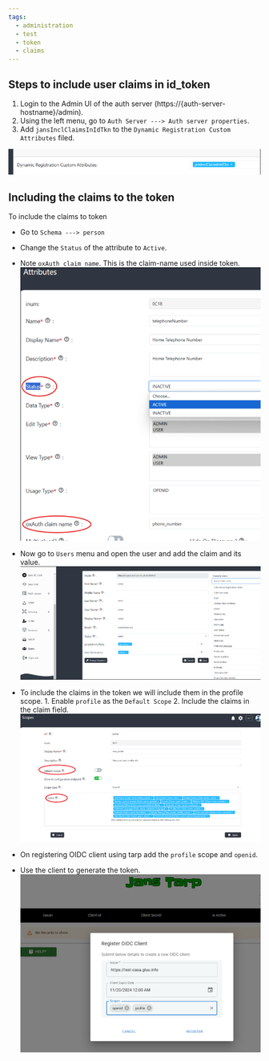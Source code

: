 ```yaml
---
tags:
  - administration
  - test
  - token
  - claims
---
```


## Steps to include user claims in id_token

1. Login to the Admin UI of the auth server (https://{auth-server-hostname}/admin).
2. Using the left menu, go to `Auth Server ---> Auth server properties`.
3. Add `jansInclClaimsInIdTkn` to the `Dynamic Registration Custom Attributes` filed.

![image](../../assets/flex-custom-attribute.png)

## Including the claims to the token

To include the claims to token

* Go to `Schema ---> person`
* Change the `Status` of the attribute to `Active`.
* Note `oxAuth claim name`. This is the claim-name used inside token.
     ![image](../../assets/flex-attributes.png)
* Now go to `Users` menu and open the user and add the claim and its value. 
     ![image](../../assets/flex-new-user.png)

* To include the claims in the token we will include them in the profile scope.
      1. Enable `profile` as the `Default Scope`
      2. Include the claims in the claim field.
          ![image](../../assets/flex-add-claims.png)
* On registering OIDC client using tarp add the `profile` scope and `openid`.
* Use the client to generate the token.
![image](../../assets/flex-jans-tarp.png)
